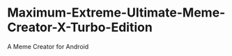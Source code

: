 Maximum-Extreme-Ultimate-Meme-Creator-X-Turbo-Edition
=====================================================

A Meme Creator for Android
